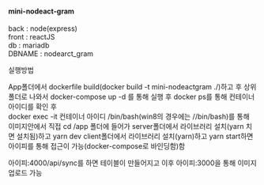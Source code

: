 #### mini-nodeact-gram

back : node(express)  
front : reactJS  
db : mariadb  
DBNAME : nodearct_gram

실행방법 

App폴더에서 dockerfile build(docker build -t mini-nodeactgram ./)하고 후 상위폴더로 나와서 docker-compose up -d 를 통해 실행 후 docker ps를 통해 컨테이너 아이디를 확인 후   
docker exec -it 컨테이너 아이디 /bin/bash(win8의 경우에는 //bin/bash)를 통해   
이미지안에서 직접 cd /app 폴더에 들어가 server폴더에서 라이브러리 설치(yarn 치면 설치됨)하고 yarn dev 
client폴더에서 라이브러리 설치(yarn)하고 yarn start하면 아이피를 통해 접근이 가능(docker-compose로 바인딩함)함

아이피:4000/api/sync를 하면 테이블이 만들어지고 이후 아이피:3000을 통해 이미지 업로드 가능



